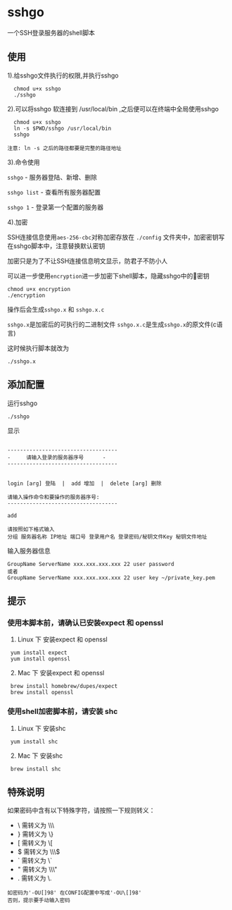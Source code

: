 # sshgo
一个SSH登录服务器的shell脚本

## 使用
1).给sshgo文件执行的权限,并执行sshgo
```shell
  chmod u+x sshgo
  ./sshgo
```
2).可以将sshgo 软连接到 /usr/local/bin ,之后便可以在终端中全局使用sshgo
```shell
  chmod u+x sshgo
  ln -s $PWD/sshgo /usr/local/bin
  sshgo
```
    注意: ln -s 之后的路径都要是完整的路径地址

3).命令使用

`sshgo` - 服务器登陆、新增、删除

`sshgo list` - 查看所有服务器配置

`sshgo 1` - 登录第一个配置的服务器

4).加密

SSH连接信息使用`aes-256-cbc`对称加密存放在 `./config` 文件夹中，加密密钥写在sshgo脚本中，注意替换默认密钥

加密只是为了不让SSH连接信息明文显示，防君子不防小人

可以进一步使用`encryption`进一步加密下shell脚本，隐藏sshgo中的密钥

```shell
chmod u+x encryption
./encryption
```

操作后会生成`sshgo.x` 和 `sshgo.x.c` 

`sshgo.x`是加密后的可执行的二进制文件
`sshgo.x.c`是生成`sshgo.x`的原文件(c语言)

这时候执行脚本就改为

```
./sshgo.x 
```

## 添加配置

运行sshgo
```
./sshgo
```

显示
```shell

-----------------------------------
-     请输入登录的服务器序号      -
-----------------------------------


login [arg] 登陆  |  add 增加  |  delete [arg] 删除

请输入操作命令和要操作的服务器序号:
-----------------------------------

add

请按照如下格式输入
分组 服务器名称 IP地址 端口号 登录用户名 登录密码/秘钥文件Key 秘钥文件地址

```

输入服务器信息
```
GroupName ServerName xxx.xxx.xxx.xxx 22 user password 
或者
GroupName ServerName xxx.xxx.xxx.xxx 22 user key ~/private_key.pem
```

## 提示
### 使用本脚本前，请确认已安装expect 和 openssl

1) Linux 下 安装expect 和 openssl
```shell
 yum install expect
 yum install openssl
```
2) Mac 下 安装expect 和 openssl
```shell
 brew install homebrew/dupes/expect
 brew install openssl
```
### 使用shell加密脚本前，请安装 shc

1) Linux 下 安装shc
```shell
 yum install shc
```
2) Mac 下 安装shc
```shell
 brew install shc
```

## 特殊说明
如果密码中含有以下特殊字符，请按照一下规则转义：
- \ 需转义为 \\\\\
- } 需转义为 \\}
- [ 需转义为 \\[
- $ 需转义为 \\\\\\$
- \` 需转义为 \\`
- " 需转义为 \\\\\\"
- . 需转义为 \\.

```
如密码为'-OU[]98' 在CONFIG配置中写成'-OU\[]98'
否则，提示要手动输入密码
```
